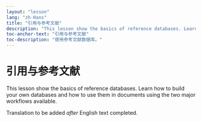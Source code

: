 ```yaml
---
layout: "lesson"
lang: "zh-Hans"
title: "引用与参考文献"
description: "This lesson show the basics of reference databases. Learn how to build your own databases and how to use them in documents using the two major workflows available."
toc-anchor-text: "引用与参考文献"
toc-description: "使用参考文献数据库。"
---
```


# 引用与参考文献

<script>
preincludes = {
 "pre1": {
    "pre0": "learnlatex.bib"
   },
 "pre2": {
    "pre0": "learnlatex.bib"
   }
}
</script>

<span
  class="summary">This lesson show the basics of reference databases. Learn how to build your own databases and how to use them in documents using the two major workflows available.</span>

Translation to be added _after_ English text completed.
